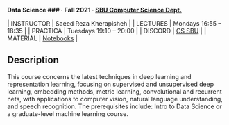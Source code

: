 **Data Science \#\#\# · Fall 2021 · [SBU Computer Science Dept.](http://cs.sbu.ac.ir/)**

| INSTRUCTOR  | Saeed Reza Kherapisheh |
| LECTURES    | Mondays 16:55 – 18:35 |
| PRACTICA    | Tuesdays 19:10 – 20:00 |
| DISCORD     | [CS SBU](https://discord.gg/CthuqsX8Pb) |
| MATERIAL    | [Notebooks](https://github.com/Sk7w4tch3r/CS-SBU-NeuralNetworks) |

## Description
This course concerns the latest techniques in deep learning and representation learning, focusing on supervised and unsupervised deep learning, embedding methods, metric learning, convolutional and recurrent nets, with applications to computer vision, natural language understanding, and speech recognition. The prerequisites include: Intro to Data Science or a graduate-level machine learning course.
